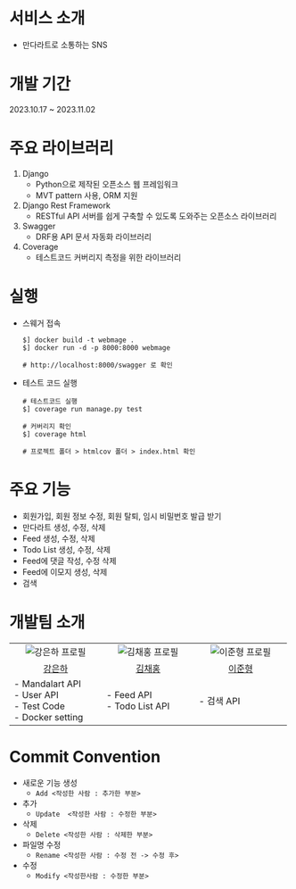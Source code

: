 # 서비스 소개
- 만다라트로 소통하는 SNS

# 개발 기간
2023.10.17 ~ 2023.11.02

# 주요 라이브러리
1. Django
    - Python으로 제작된 오픈소스 웹 프레임워크
    - MVT pattern 사용, ORM 지원
2. Django Rest Framework
    - RESTful API 서버를 쉽게 구축할 수 있도록 도와주는 오픈소스 라이브러리
3. Swagger
    - DRF용 API 문서 자동화 라이브러리
4. Coverage
    - 테스트코드 커버리지 측정을 위한 라이브러리


# 실행
- 스웨거 접속
    ```shell
    $] docker build -t webmage .
    $] docker run -d -p 8000:8000 webmage

    # http://localhost:8000/swagger 로 확인
    ```

- 테스트 코드 실행

    ```shell
    # 테스트코드 실행
    $] coverage run manage.py test

    # 커버리지 확인
    $] coverage html

    # 프로젝트 폴더 > htmlcov 폴더 > index.html 확인
    ```

# 주요 기능
- 회원가입, 회원 정보 수정, 회원 탈퇴, 임시 비밀번호 발급 받기
- 만다라트 생성, 수정, 삭제
- Feed 생성, 수정, 삭제
- Todo List 생성, 수정, 삭제
- Feed에 댓글 작성, 수정 삭제
- Feed에 이모지 생성, 삭제
- 검색


# 개발팀 소개
<table>
    <tr>
        <td align="center" width="150px">
        <a href="https://github.com/tein408" target="_blank"></a>
            <img src="https://avatars.githubusercontent.com/u/75615404?v=4" alt="강은하 프로필">
        </a>
        </td>
        <td align="center" width="150px">
        <a href="https://github.com/KimChaeHong" target="_blank"></a>
            <img src="https://avatars.githubusercontent.com/u/49267413?v=4" alt="김채홍 프로필">
        </a>
        </td>
        <td align="center" width="150px">
        <a href="https://github.com/Junhyung-Lee27" target="_blank"></a>
            <img src="https://avatars.githubusercontent.com/u/61534393?v=4" alt="이준형 프로필">
        </a>
        </td>
    </tr>
    <tr>
        <td align="center">
            <a href="https://github.com/tein408" target="_blank">
                강은하
            </a>
        </td>
        <td align="center">
            <a href="https://github.com/KimChaeHong" target="_blank">
                김채홍
            </a>
        </td>
        <td align="center">
            <a href="https://github.com/Junhyung-Lee27" target="_blank">
                이준형
            </a>
        </td>
    </tr>
    <tr>
        <td>
            - Mandalart API <br>
            - User API <br>
            - Test Code <br>
            - Docker setting
        </td>
        <td>
            - Feed API <br>
            - Todo List API
        </td>
        <td>
            - 검색 API
        </td>
    </tr>
</table>

# Commit Convention

- 새로운 기능 생성
    - `Add <작성한 사람 : 추가한 부분>`
- 추가
    - `Update  <작성한 사람 : 수정한 부분>`
- 삭제
    - `Delete <작성한 사람 : 삭제한 부분>`
- 파일명 수정
    - `Rename <작성한 사람 : 수정 전 -> 수정 후>`
- 수정
    - `Modify <작성한사람 : 수정한 부분>`
